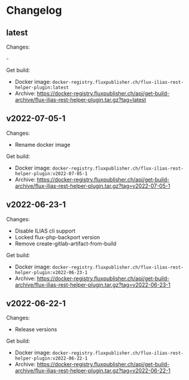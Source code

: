 # Changelog

## latest

Changes:

\-

Get build:

- Docker image: `docker-registry.fluxpublisher.ch/flux-ilias-rest-helper-plugin:latest`
- Archive: https://docker-registry.fluxpublisher.ch/api/get-build-archive/flux-ilias-rest-helper-plugin.tar.gz?tag=latest

## v2022-07-05-1

Changes:

- Rename docker image

Get build:

- Docker image: `docker-registry.fluxpublisher.ch/flux-ilias-rest-helper-plugin:v2022-07-05-1`
- Archive: https://docker-registry.fluxpublisher.ch/api/get-build-archive/flux-ilias-rest-helper-plugin.tar.gz?tag=v2022-07-05-1

## v2022-06-23-1

Changes:

- Disable ILIAS cli support
- Locked flux-php-backport version
- Remove create-gitlab-artifact-from-build

Get build:

- Docker image: `docker-registry.fluxpublisher.ch/flux-ilias-rest-helper-plugin:v2022-06-23-1`
- Archive: https://docker-registry.fluxpublisher.ch/api/get-build-archive/flux-ilias-rest-helper-plugin.tar.gz?tag=v2022-06-23-1

## v2022-06-22-1

Changes:

- Release versions

Get build:

- Docker image: `docker-registry.fluxpublisher.ch/flux-ilias-rest-helper-plugin:v2022-06-22-1`
- Archive: https://docker-registry.fluxpublisher.ch/api/get-build-archive/flux-ilias-rest-helper-plugin.tar.gz?tag=v2022-06-22-1

